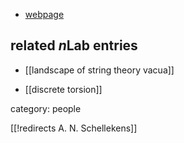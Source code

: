 
* [webpage](http://www.nikhef.nl/~t58/Site/Home.html)

## related $n$Lab entries

* [[landscape of string theory vacua]]

* [[discrete torsion]]

category: people


[[!redirects A. N. Schellekens]]